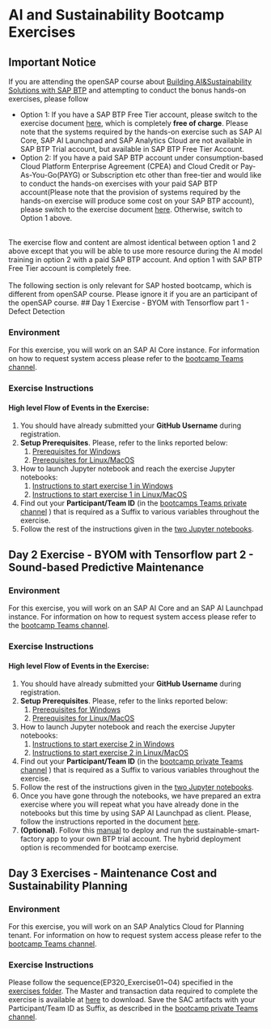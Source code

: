 # AI and Sustainability Bootcamp Exercises

## Important Notice
If you are attending the openSAP course about [Building AI&Sustainability Solutions with SAP BTP](https://open.sap.com/courses/sustai1) and attempting to conduct the bonus hands-on exercises, please follow 
* Option 1: If you have a SAP BTP Free Tier account, please switch to the exercise document [here](https://github.com/SAP-samples/btp-ai-sustainability-bootcamp/tree/opensap-freetier/exercises), which is completely <b>free of charge</b>. Please note that the systems required by the hands-on exercise such as SAP AI Core, SAP AI Launchpad and SAP Analytics Cloud are not available in SAP BTP Trial account, but available in SAP BTP Free Tier Account.
* Option 2: If you have a paid SAP BTP account under consumption-based Cloud Platform Enterprise Agreement (CPEA) and Cloud Credit or Pay-As-You-Go(PAYG) or Subscription etc other than free-tier and would like to conduct the hands-on exercises with your paid SAP BTP account(Please note that the provision of systems required by the hands-on exercise will produce some cost on your SAP BTP account), please switch to the exercise document [here](https://github.com/SAP-samples/btp-ai-sustainability-bootcamp/tree/opensap-standard/exercises). Otherwise, switch to Option 1 above.
<br>
The exercise flow and content are almost identical between option 1 and 2 above except that you will be able to use more resource during the AI model training in option 2 with a paid SAP BTP account. And option 1 with SAP BTP Free Tier account is completely free.
<br>
<br>
The following section is only relevant for SAP hosted bootcamp, which is different from openSAP course. Please ignore it if you are an participant of the openSAP course.
## Day 1 Exercise - BYOM with Tensorflow part 1 - Defect Detection

### Environment

For this exercise, you will work on an SAP AI Core instance. 
For information on how to request system access please refer to the [bootcamp Teams channel](https://teams.microsoft.com/l/channel/19%3AQRr1arwovOFnp4D_1qHdECRWUa8qimdsAuH-nmagcjE1%40thread.tacv2/tab%3A%3A0ff9f779-bcfa-4d9c-8d3a-7cfc7890f5ed?groupId=887e94c7-ad74-47f4-a4de-8daf4bb0227f&tenantId=42f7676c-f455-423c-82f6-dc2d99791af7).

### Exercise Instructions

#### High level Flow of Events in the Exercise:
1. You should have already submitted your **GitHub Username** during registration.
2. **Setup Prerequisites**. Please, refer to the links reported below:
    1. [Prerequisites for Windows](../prerequisites/prerequisites_win.md)
    2. [Prerequisites for Linux/MacOS](../prerequisites/prerequisites.md)
3. How to launch Jupyter notebook and reach the exercise Jupyter notebooks:
    1. [Instructions to start exercise 1 in Windows](../prerequisites/prerequisites_win.md#exercises---byom-with-tensorflow)
    2. [Instructions to start exercise 1 in Linux/MacOS](../prerequisites/prerequisites.md#exercises---byom-with-tensorflow)
4. Find out your **Participant/Team ID** (in the [bootcamps Teams private channel](https://sap.sharepoint.com/:x:/r/teams/SAPBTP-AISustainabilityBootcamp-SystemProvisionInvitedOnly/Shared%20Documents/%F0%9F%8E%AF%20System%20Provision%20(Invited%20Only)/Credentials.xlsx?d=w5acb57efb6f44351ac7503d1be43f494&csf=1&web=1&e=zvlXAJ) ) that is required as a Suffix to various variables throughout the exercise.
5. Follow the rest of the instructions given in the [two Jupyter notebooks](../src/ai-models/defect-detection/exercises).


## Day 2 Exercise - BYOM with Tensorflow part 2 - Sound-based Predictive Maintenance

### Environment

For this exercise, you will work on an SAP AI Core and an SAP AI Launchpad instance. 
For information on how to request system access please refer to the [bootcamp Teams channel](https://teams.microsoft.com/l/channel/19%3AQRr1arwovOFnp4D_1qHdECRWUa8qimdsAuH-nmagcjE1%40thread.tacv2/tab%3A%3A0ff9f779-bcfa-4d9c-8d3a-7cfc7890f5ed?groupId=887e94c7-ad74-47f4-a4de-8daf4bb0227f&tenantId=42f7676c-f455-423c-82f6-dc2d99791af7).

### Exercise Instructions

 
#### High level Flow of Events in the Exercise:
1. You should have already submitted your **GitHub Username** during registration.
2. **Setup Prerequisites**. Please, refer to the links reported below:
    1. [Prerequisites for Windows](../prerequisites/prerequisites_win.md)
    2. [Prerequisites for Linux/MacOS](../prerequisites/prerequisites.md)
3. How to launch Jupyter notebook and reach the exercise Jupyter notebooks:
    1. [Instructions to start exercise 2 in Windows](../prerequisites/prerequisites_win.md#exercises---byom-with-tensorflow)
    2. [Instructions to start exercise 2 in Linux/MacOS](../prerequisites/prerequisites.md#exercises---byom-with-tensorflow)
4. Find out your **Participant/Team ID** (in the [bootcamp private Teams channel](https://sap.sharepoint.com/:x:/r/teams/SAPBTP-AISustainabilityBootcamp-SystemProvisionInvitedOnly/Shared%20Documents/%F0%9F%8E%AF%20System%20Provision%20(Invited%20Only)/Credentials.xlsx?d=w5acb57efb6f44351ac7503d1be43f494&csf=1&web=1&e=zvlXAJ) ) that is required as a Suffix to various variables throughout the exercise.
5. Follow the rest of the instructions given in the [two Jupyter notebooks](../src/ai-models/predictive-maintenance/exercises).
6. Once you have gone through the notebooks, we have prepared an extra exercise where you will repeat what you have already done in the notebooks but this time by using SAP AI Launchpad as client. Please, follow the instructions reported in the document [here](./02-ai-and-sustainability/AI210-Exercise02-BYOM_sound_based_pdm_with_SAP_AI_Launchpad_v2.pdf).
7. **(Optional)**. Follow this [manual](../src/sustainable-smart-factory-app/README.md) to deploy and run the sustainable-smart-factory app to your own BTP trial account. The hybrid deployment option is recommended for bootcamp exercise.

## Day 3 Exercises - Maintenance Cost and Sustainability Planning

### Environment

For this exercise, you will work on an SAP Analytics Cloud for Planning tenant. 
For information on how to request system access please refer to the [bootcamp Teams channel](https://teams.microsoft.com/l/channel/19%3AQRr1arwovOFnp4D_1qHdECRWUa8qimdsAuH-nmagcjE1%40thread.tacv2/tab%3A%3A0ff9f779-bcfa-4d9c-8d3a-7cfc7890f5ed?groupId=887e94c7-ad74-47f4-a4de-8daf4bb0227f&tenantId=42f7676c-f455-423c-82f6-dc2d99791af7).

### Exercise Instructions

Please follow the sequence(EP320_Exercise01~04) specified in the [exercises folder](./03-collaborative-enterprise-planning).
The Master and transaction data required to complete the exercise is available at [here](./03-collaborative-enterprise-planning) to download.
Save the SAC artifacts with your Participant/Team ID as Suffix, as described in the [bootcamp private Teams channel](https://sap.sharepoint.com/:x:/r/teams/SAPBTP-AISustainabilityBootcamp-SystemProvisionInvitedOnly/Shared%20Documents/%F0%9F%8E%AF%20System%20Provision%20(Invited%20Only)/Credentials.xlsx?d=w5acb57efb6f44351ac7503d1be43f494&csf=1&web=1&e=zvlXAJ).
